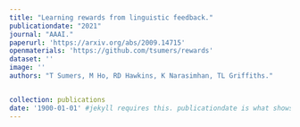 ```yaml
---
title: "Learning rewards from linguistic feedback."
publicationdate: "2021"
journal: "AAAI."
paperurl: 'https://arxiv.org/abs/2009.14715'
openmaterials: 'https://github.com/tsumers/rewards'
dataset: ''
image: ''
authors: "T Sumers, M Ho, RD Hawkins, K Narasimhan, TL Griffiths."


collection: publications
date: '1900-01-01' #jekyll requires this. publicationdate is what shows up
---
```

